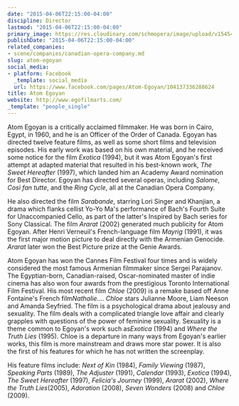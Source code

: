 ```yaml
---
date: "2015-04-06T22:15:00-04:00"
discipline: Director
lastmod: "2015-04-06T22:15:00-04:00"
primary_image: https://res.cloudinary.com/schmopera/image/upload/v1545409169/media/webhook-uploads/1428372585224/Egoyan.jpg.jpg
publishDate: "2015-04-06T22:15:00-04:00"
related_companies:
- scene/companies/canadian-opera-company.md
slug: atom-egoyan
social_media:
- platform: Facebook
  _template: social_media
  url: https://www.facebook.com/pages/Atom-Egoyan/104137336288624
title: Atom Egoyan
website: http://www.egofilmarts.com/
_template: "people_single"
---
```


<p>
	Atom Egoyan is a critically acclaimed filmmaker. He was born in Cairo, Egypt, in 1960, and he is an Officer of the Order of Canada. Egoyan has directed twelve feature films, as well as some short films and television episodes. His early work was based on his own material, and he received some notice for the film <em>Exotica</em> (1994), but it was Atom Egoyan's first attempt at adapted material that resulted in his best-known work, <em>The Sweet Hereafter</em> (1997), which landed him an Academy Award nomination for Best Director. Egoyan has directed several operas, including <em>Salome</em>, <em>Così fan tutte</em>, and the <em>Ring Cycle</em>, all at the Canadian Opera Company.
</p>
<p>
	He also directed the film <em>Sarabande</em>, starring Lori Singer and Khanjian, a drama which flanks cellist Yo-Yo Ma's performance of Bach's Fourth Suite for Unaccompanied Cello, as part of the latter's Inspired by Bach series for Sony Classical. The film <em>Ararat</em> (2002) generated much publicity for Atom Egoyan. After Henri Verneuil's French-language film <em>Mayrig</em> (1991), it was the first major motion picture to deal directly with the Armenian Genocide. <em>Ararat</em> later won the Best Picture prize at the Genie Awards.
</p>
<p>
	Atom Egoyan has won the Cannes Film Festival four times and is widely considered the most famous Armenian filmmaker since Sergei Parajanov. The Egyptian-born, Canadian-raised, Oscar-nominated master of indie cinema has also won four awards from the prestigious Toronto International Film Festival. His most recent film <em>Chloe</em> (2009) is a remake based off Anne Fontaine's French film<em>Nathalie…</em>. <em>Chloe</em> stars Julianne Moore, Liam Neeson and Amanda Seyfried. The film is a psychological drama about jealousy and sexuality. The film deals with a complicated triangle love affair and clearly grapples with questions of the power of feminine sexuality. Sexuality is a theme common to Egoyan's work such as<em>Exotica</em> (1994) and <em>Where the Truth Lies</em> (1995). Chloe is a departure in many ways from Egoyan's earlier works, this film is more mainstream and draws more star power. It is also the first of his features for which he has not written the screenplay.
</p>
<p>
	His feature films include: <em>Next of Kin</em> (1984), <em>Family Viewing</em> (1987), <em>Speaking Parts</em> (1989), <em>The Adjuster</em> (1991), <em>Calendar</em> (1993), <em>Exotica</em> (1994), <em>The Sweet Hereafter</em> (1997), <em>Felicia's Journey</em> (1999), <em>Ararat</em> (2002), <em>Where the Truth Lies</em>(2005), <em>Adoration</em> (2008), <em>Seven Wonders</em> (2008) and <em>Chloe</em> (2009).
</p>
